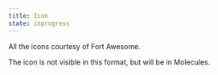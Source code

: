 ```yaml
---
title: Icon
state: inprogress
---
```

All the icons courtesy of Fort Awesome.

The icon is not visible in this format, but will be in Molecules.

<script src="https://use.fortawesome.com/61a9ad22.js"></script>
